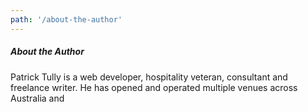 ```yaml
---
path: '/about-the-author'
---
```


##### About the Author

Patrick Tully is a web developer, hospitality veteran, consultant and freelance writer. He has opened and operated multiple venues across Australia and 